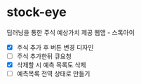 # stock-eye
딥러닝을 통한 주식 예상가치 제공 웹앱 - 스톡아이

- [x] 주식 추가 후 버튼 변경 디자인
- [ ] 주식 추가한뒤 큐요청
- [x] 삭제할 시 예측 목록도 삭제
- [ ] 예측목록 전역 상태로 만들기